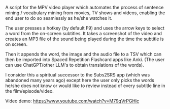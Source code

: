A script for the MPV video player which automates the process of sentence mining / vocabulary mining from movies, TV shows and videos, enabling the end user to do so seamlessly as he/she watches it.  

The user presses a hotkey (by default F9) and uses the arrow keys to select a word from the on-screen subtitles.  It takes a screenshot of the video and creates an MP3 file of the sound being played during the time the subtitle is on screen.

Then it appends the word, the image and the audio file to a TSV which can then be imported into Spaced Repetition Flashcard apps like Anki.  (The user can use ChatGPT/other LLM's to obtain translations of the words).  

I consider this a spiritual successor to the Subs2SRS app (which was abandoned many years ago) except here the user only picks the words he/she does not know or would like to review instead of every subtitle line in the film/episode/video.

Video demo: https://www.youtube.com/watch?v=M79qVrPGHlc
